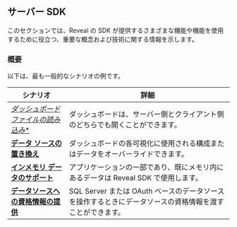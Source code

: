 ## サーバー SDK

このセクションでは、Reveal の SDK が提供するさまざまな機能や機能を使用するために役立つ、重要な概念および技術に関する情報を示します。

### 概要

以下は、最も一般的なシナリオの例です。

|**シナリオ**    |**詳細** |
|---|---|                                                                         
| [*ダッシュボード ファイルの読み込み**](loading-dashboards.md)                              | ダッシュボードは、サーバー側とクライアント側のどちらでも開くことができます。                                                |
| [**データ ソースの置き換え**](replacing-data-sources.md)                           | ダッシュボードの各可視化に使用される構成またはデータをオーバーライドできます。                        |
| [**インメモリ データのサポート**](in-memory-data.md)                                   | アプリケーションの一部であり、既にメモリ内にあるデータは Reveal SDK で使用します。                           |
| [**データソースへの資格情報の提供**](providing-credentials-datasources.md) | SQL Server または OAuth ベースのデータソースを操作するときにデータソースの資格情報を渡すことができます。                     |
